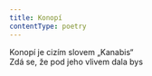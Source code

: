 ```yaml
---
title: Konopí
contentType: poetry
---
```


<section>

Konopí je cizím slovem „Kanabis“  
Zdá se, že pod jeho vlivem dala bys

</section>
